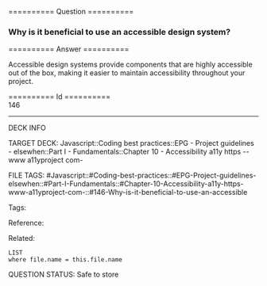 ========== Question ==========  

### Why is it beneficial to use an accessible design system?  

========== Answer ==========  

Accessible design systems provide components that are highly accessible out of the box, making it easier to maintain accessibility throughout your project.

========== Id ==========  
146

---

DECK INFO

TARGET DECK: Javascript::Coding best practices::EPG - Project guidelines - elsewhen::Part I - Fundamentals::Chapter 10 - Accessibility a11y https --www a11yproject com-

FILE TAGS: #Javascript::#Coding-best-practices::#EPG-Project-guidelines-elsewhen::#Part-I-Fundamentals::#Chapter-10-Accessibility-a11y-https-www-a11yproject-com-::#146-Why-is-it-beneficial-to-use-an-accessible

Tags:

Reference:

Related:

```dataview
LIST
where file.name = this.file.name
````
QUESTION STATUS: Safe to store
